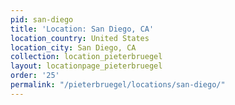 ```yaml
---
pid: san-diego
title: 'Location: San Diego, CA'
location_country: United States
location_city: San Diego, CA
collection: location_pieterbruegel
layout: locationpage_pieterbruegel
order: '25'
permalink: "/pieterbruegel/locations/san-diego/"
---
```

